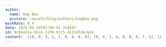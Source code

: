 ```yaml
---
author:
  name: Hog Boo
  picture: /assets/blog/authors/hogboo.png
maskRate: 0.4
date: 2025-03-18T07:00:01.264947
id: 9c84a51e-03c6-11f0-9cc5-41114fdec614
content: '[[0, 0, 3, 2, 1, 0, 4, 6, 0], [0, 4, 1, 6, 8, 0, 0, 7, 5], [6, 7, 9, 4, 0, 5, 1, 2, 8], [1, 0, 0, 5, 0, 0, 7, 0, 2], [7, 6, 2, 9, 4, 3, 0, 0, 1], [0, 0, 8, 0, 2, 0, 9, 4, 6], [4, 0, 5, 0, 9, 6, 0, 0, 0], [9, 2, 0, 1, 0, 4, 6, 8, 0], [0, 0, 6, 3, 0, 0, 5, 9, 0]]'
---
```

